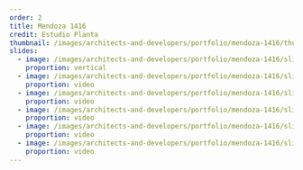 ```yaml
---
order: 2
title: Mendoza 1416
credit: Estudio Planta
thumbnail: /images/architects-and-developers/portfolio/mendoza-1416/thumbnail.jpg
slides:
  - image: /images/architects-and-developers/portfolio/mendoza-1416/slide-1.jpg
    proportion: vertical
  - image: /images/architects-and-developers/portfolio/mendoza-1416/slide-2.jpg
    proportion: video
  - image: /images/architects-and-developers/portfolio/mendoza-1416/slide-3.jpg
    proportion: video
  - image: /images/architects-and-developers/portfolio/mendoza-1416/slide-4.jpg
    proportion: video
  - image: /images/architects-and-developers/portfolio/mendoza-1416/slide-5.jpg
    proportion: video
  - image: /images/architects-and-developers/portfolio/mendoza-1416/slide-7.jpg
    proportion: video
---
```

